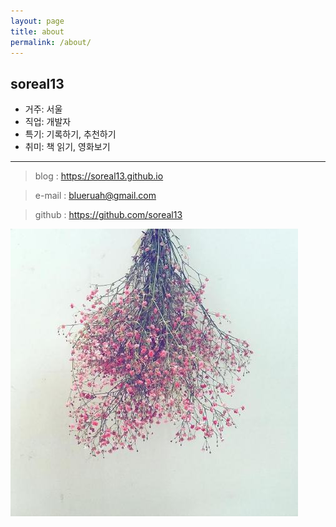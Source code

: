 ```yaml
---
layout: page
title: about
permalink: /about/
---
```



## soreal13


- 거주: 서울  
- 직업: 개발자  
- 특기: 기록하기, 추천하기  
- 취미: 책 읽기, 영화보기  

* * *

> blog : https://soreal13.github.io

> e-mail : blueruah@gmail.com

> github : https://github.com/soreal13





![about profile](https://github.com/soreal13/soreal13.github.io/blob/master/images/profile_a.jpg?raw=true  "profile")
